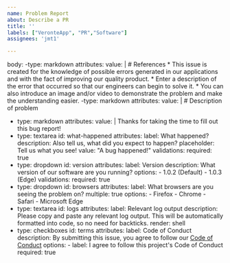 ```yaml
---
name: Problem Report 
about: Describe a PR
title: ''
labels: ["VeronteApp", "PR","Software"]
assignees: 'jmt1'

---
```

body:
  -type: markdown
   attributes:
    value: | 
        # References
          * This issue is created for the knowledge of possible errors generated in our applications and with the fact of improving our quality product.
          * Enter a description of the error that occurred so that our engineers can begin to solve it.
          * You can also introduce an image and/or video to demonstrate the problem and make the understanding easier.
  -type: markdown
   attributes:
   value: |
        # Description of problem
  - type: markdown
    attributes:
      value: |
        Thanks for taking the time to fill out this bug report!
  - type: textarea
    id: what-happened
    attributes:
      label: What happened?
      description: Also tell us, what did you expect to happen?
      placeholder: Tell us what you see!
      value: "A bug happened!"
    validations:
      required: true
  - type: dropdown
    id: version
    attributes:
      label: Version
      description: What version of our software are you running?
      options:
        - 1.0.2 (Default)
        - 1.0.3 (Edge)
    validations:
      required: true
  - type: dropdown
    id: browsers
    attributes:
      label: What browsers are you seeing the problem on?
      multiple: true
      options:
        - Firefox
        - Chrome
        - Safari
        - Microsoft Edge
  - type: textarea
    id: logs
    attributes:
      label: Relevant log output
      description: Please copy and paste any relevant log output. This will be automatically formatted into code, so no need for backticks.
      render: shell
  - type: checkboxes
    id: terms
    attributes:
      label: Code of Conduct
      description: By submitting this issue, you agree to follow our [Code of Conduct](https://example.com)
      options:
        - label: I agree to follow this project's Code of Conduct
          required: true
